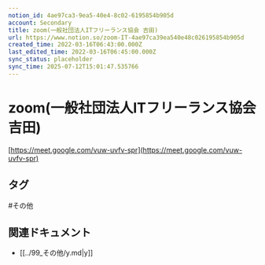 ```yaml
---
notion_id: 4ae97ca3-9ea5-40e4-8c02-6195854b905d
account: Secondary
title: zoom(一般社団法人ITフリーランス協会 吉田)
url: https://www.notion.so/zoom-IT-4ae97ca39ea540e48c026195854b905d
created_time: 2022-03-16T06:43:00.000Z
last_edited_time: 2022-03-16T06:45:00.000Z
sync_status: placeholder
sync_time: 2025-07-12T15:01:47.535766
---
```

# zoom(一般社団法人ITフリーランス協会 吉田)

[https://meet.google.com/vuw-uvfv-spr](https://meet.google.com/vuw-uvfv-spr)

## タグ

#その他 

## 関連ドキュメント

- [[../99_その他/y.md|y]]
